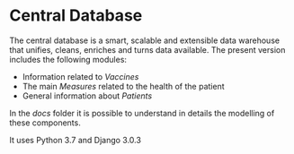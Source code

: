 # Central Database

The central database is a smart, scalable and extensible data warehouse that unifies, cleans, enriches and turns data available. The present version includes the following modules:

* Information related to *Vaccines*
* The main *Measures* related to the health of the patient
* General information about *Patients*

In the *docs* folder it is possible to understand in details the modelling of these components.

It uses Python 3.7 and Django 3.0.3
